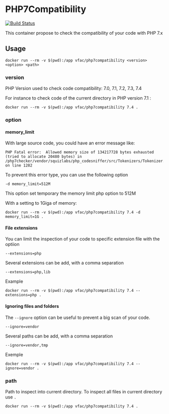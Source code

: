 # PHP7Compatibility

[![Build Status](https://travis-ci.org/vfalies/php7compatibility.svg?branch=master)](https://travis-ci.org/vfalies/php7compatibility)

This container propose to check the compatibility of your code with PHP 7.x

## Usage

```
docker run --rm -v $(pwd):/app vfac/php7compatibility <version> <option> <path>
```

### version

PHP Version used to check code compatibility: 7.0, 7.1, 7.2, 7.3, 7.4

For instance to check code of the current directory in PHP version 7.1 :

```
docker run --rm -v $(pwd):/app vfac/php7compatibility 7.4 .
```

### option

#### memory_limit

With large source code, you could have an error message like:

```
PHP Fatal error:  Allowed memory size of 134217728 bytes exhausted (tried to allocate 20480 bytes) in /php7checker/vendor/squizlabs/php_codesniffer/src/Tokenizers/Tokenizer.php on line 1282
```

To prevent this error type, you can use the following option

```
-d memory_limit=512M
```

This option set temporary the memory limit php option to 512M

With a setting to 1Giga of memory:

```
docker run --rm -v $(pwd):/app vfac/php7compatibility 7.4 -d memory_limit=1G .
```

#### File extensions

You can limit the inspection of your code to specific extension file with the optiion

```
--extensions=php
```

Several extensions can be add, with a comma separation

```
--extensions=php,lib
```

Example

```
docker run --rm -v $(pwd):/app vfac/php7compatibility 7.4 --extensions=php .
```

#### Ignoring files and folders

The `--ignore` option can be useful to prevent a big scan of your code.

```
--ignore=vendor
```

Several paths can be add, with a comma separation

```
--ignore=vendor,tmp
```

Exemple

```
docker run --rm -v $(pwd):/app vfac/php7compatibility 7.4 --ignore=vendor .
```

### path

Path to inspect into current directory. To inspect all files in current directory use `.`

```
docker run --rm -v $(pwd):/app vfac/php7compatibility 7.4 .
```
